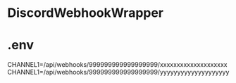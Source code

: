 # DiscordWebhookWrapper

# .env
CHANNEL1=/api/webhooks/999999999999999999/xxxxxxxxxxxxxxxxxxxx
CHANNEL1=/api/webhooks/999999999999999999/yyyyyyyyyyyyyyyyyyyy
